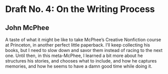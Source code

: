# Draft No. 4: On the Writing Process
## John McPhee
A taste of what it might be like to take McPhee’s Creative Nonfiction course at Princeton, in another perfect little paperback. I’ll keep collecting his books, but I need to slow down and savor them instead of racing to the next one. Until then, in this meta-McPhee, I learned a bit more about he structures his stories, and chooses what to include, and how he captures memories, and how he seems to have a damn good time while doing it.
